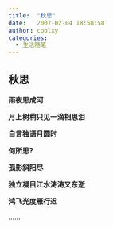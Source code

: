 ```yaml
---
title:  "秋思"
date:   2007-02-04 18:58:58
author: coolxy
categories: 
  - 生活随笔
---
```




## **秋思**

**雨夜思成河**

**月上树稍只见一滴相思泪**

**自言独语月圆时**

**何所思?**



**孤影斜阳尽**

**独立凝目江水涛涛又东逝**

**鸿飞光度雁行迟**

……